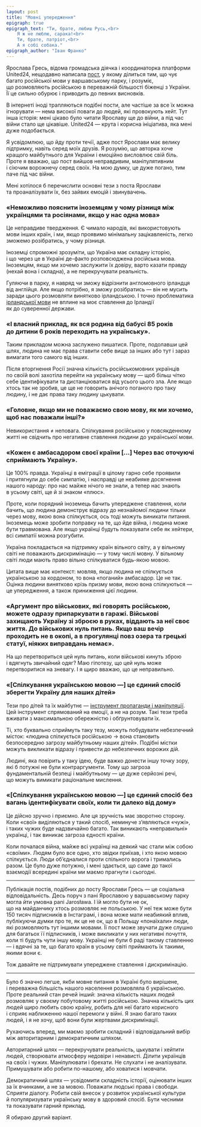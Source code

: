 ```yaml
---
layout: post
title: "Мовні упередження"
epigraph: true
epigraph_text: "Ти, брате, любиш Русь,<br>
    Я ж не люблю, сарака!<br>
    Ти, брате, патріот,<br>
    А я собі собака."
epigraph_author: "Іван Франко"
---
```


Ярослава Гресь, відома громадська діячка і координаторка платформи United24, нещодавно написала [пост](https://www.instagram.com/p/CxKpiyEs6U7/?img_index=1), у якому ділиться тим, що чує багато російської мови у варшавському парку, і розуміє, що розмовляють російською в переважній більшості біженці з України. Її це сильно обурює і приводить до певних висновків.

В інтернеті іноді трапляються подібні пости, але частіше за все їх можна ігнорувати — нема високої поваги до людей, які провокують хейт. Тут інша історія: мені цікаво було читати Ярославу ще до війни, а під час війни стало ще цікавіше. United24 — крута і корисна ініціатива, яка мені дуже подобається.

<!-- more -->

Я усвідомлюю, що йду проти течії, адже пост Ярослави має велику підтримку, навіть серед моїх друзів. Я розумію, що авторка хоче кращого майбутнього для України і емоційно висловлює свій біль. Проте я вважаю, що пост вийшов неправдивим, маніпулятивним і сіючим ворожнечу серед своїх. На мою думку, це дуже погано, тим паче під час війни.

Мені хотілося б перечислити основні тези з поста Ярослави та проаналізувати їх, без зайвих емоцій і звинувачень.

### «Неможливо пояснити іноземцям у чому різниця між українцями та росіянами, якщо у нас одна мова»

Це неправдиве твердження. Є чимало народів, які використовують мови інших країн, і ми, якщо проявимо мінімальну зацікавленість, легко зможемо розібратись, у чому різниця.

Іноземці спроможні зрозуміти, що Україна має складну історію, і що через це в Україні де-факто розповсюджена російська мова. Іноземцям, якщо ми хочемо заслужити їх довіру, варто казати правду (нехай вона і складна), а не перекручувати реальність.

Гуляючи в парку, я навряд чи зможу відрізнити англомовного ірландця від англійця. Але якщо потрібно, я зможу розібратись — він не мусить заради цього розмовляти винятково ірландською. І точно проблематика [ірландської мови](https://uk.wikipedia.org/wiki/Ірландська_мова) не вплине на моє ставлення до Ірландії як до суверенної держави.

### «І власний приклад, як вся родина від бабусі 85 років до дитини 6 років переходить на українську».

Таким прикладом можна заслужено пишатися. Проте, подолавши цей шлях, людина не має права ставити себе вище за інших або тут і зараз вимагати того самого від інших.

Після вторгнення Росії значна кількість російськомовних українців по своїй волі захотіла перейти на українську мову — щоб більш чітко себе ідентифікувати та дистанціюватися від усього цього зла. Але якщо хтось так не зробив, це ще не говорить анічого поганого про таку людину, і не дає права таку людину цькувати.

### «Головне, якщо ми не поважаємо свою мову, як ми хочемо, щоб нас поважали інші?»

Невикористання ≠ неповага. Спілкування російською у повсякденному житті не свідчить про негативне ставлення людини до української мови.

### «Кожен є амбасадором своєї країни [...] Через вас оточуючі сприймають Україну».

Це 100% правда. Українці в еміграції в цілому гарно себе проявили і притягнули до себе симпатію, і насправді це неабияке досягнення нашого народу: про нас майже нічого не знали, а тепер нас знають в усьому світі, ще й зі знаком «плюс».

Проте, коли порядний іноземець бачить упереджене ставлення, коли бачить, що людина демонструє відразу до незнайомої людини тільки через мову, якою вона спілкується, ось тоді можуть виникати питання. Іноземець може зробити поправку на те, що йде війна, і людина може бути травмована. Але якщо українці будуть показувати себе як хейтери, всі симпатії можна розгубити.

Україна покладається на підтримку країн вільного світу, а у вільному світі не поважають дискримінацію — у тому числі мовну. У вільному світі люди мають право вільно спілкуватися будь-якою мовою.

Цитата вище має контекст: мовляв, якщо людина не спілкується українською за кордоном, то вона «поганий» амбасадор. Це не так. Оцінка людини винятково крізь призму мови, якою вона спілкуються — це упередження, а також приниження цієї людини.

### «Аргумент про військових, які говорять російською, можете одразу припаркувати в гаражі. Військові захищають Україну зі зброєю в руках, віддають за неї своє життя. До військових нуль питань. Якщо ваш вечір проходить не в окопі, а в прогулянці повз озера та грецькі статуї, ніяких виправдань немає».

На що перетвориться цей нуль питань, коли військові кинуть зброю і вдягнуть звичайний одяг? Маю гіпотезу, що цей нуль може перетворитися на зневагу. І я щиро вважаю, що це неправильно.

### «[Спілкування українською мовою —] це єдиний спосіб зберегти Україну для наших дітей»

Тези про дітей та їх майбутнє — [інструмент пропаганди і маніпуляції](https://holodomormuseum.org.ua/propaganda/plakat-pro-ditej-koka-kolu-i-makdonaldz/). Цей інструмент спрямований на емоції, а не на розум. Такі тези треба вживати з максимальною обережністю і обґрунтовувати їх.

Ті, хто буквально сприймуть таку тезу, можуть побудувати небезпечний місток: «людина спілкується російською → вона становить безпосередню загрозу майбутньому наших дітей». Подібні містки можуть викликати відразу і привести до небезпечних ворожих дій.

Людині, яка повірить у таку ідею, буде важко донести іншу точку зору, які б потужні не були контраргументи. Тому що загроза фундаментальній безпеці і майбутньому — це дуже серйозні речі, що можуть вимикати раціональне мислення.

### «[Спілкування українською мовою —] це єдиний спосіб без вагань ідентифікувати своїх, коли ти далеко від дому»

Це дійсно зручно і приємно. Але ця зручність має зворотню сторону. Коли «свої» виділяються у такий спосіб, неминуче зʼявляються «чужі», і таких чужих буде надзвичайно багато. Так виникають «неправильні» українці, і так виникає загроза єдності країни.

Коли почалася війна, майже всі українці на деякий час стали між собою «своїми». Людям було все одно, хто звідки приїхав, і хто якою мовою спілкується. Люди обʼєдналися проти спільного ворога і тримались разом. Це було дуже потужно, і мені здається, що саме до такої взаємодії всередині країни ми маємо прагнути і сьогодні.

* * *

Публікація постів, подібних до посту Ярослави Гресь — це соціальна відповідальність. Десь поруч з пані Ярославою у варшавському парку могла йти умовна pani Jarosława. І їй могло бути не ок, що на майданчику хтось розмовляє не польською. У неї теж може бути 150 тисяч підписників в Інстаграмі, і вона може мати неабиякий вплив, публікуючи думки про те, як це не ок, що в Польщу «понаїхали» люди, які розмовляють тут іншими мовами. Її пост може звучати дуже слушно для багатьох її підписників, і може викликати у них негативні почуття, коли ті будуть чути іншу мову. Українці не були б раді такому ставленню — і вдячні за те, що багато країн в усьому світі приймають їх такими, якими вони є.

Тож давайте не підтримувати упереджене ставлення і дискримінацію.

* * *

Було б значно легше, якби мовне питання в Україні було вирішене, і переважна більшість нашого населення розмовляла б українською. Проте реальний стан речей інший: значна кількість наших людей розмовляє у своєму побутовому житті російською. Значна кількість цих людей щиро любить свою країну, робить для неї багато корисного і сприяє наближенню нашої перемоги у війні. Я знаю багато таких людей, і я не хочу, щоб вони були жертвами дискримінації.

Рухаючись вперед, ми маємо зробити складний і відповідальний вибір між авторитарним і демократичним шляхом.

Авторитарний шлях — перекручувати реальність, цькувати і хейтити людей, створювати атмосферу недовіри і ненависті. Ділити українців на своїх і чужих. Маніпулювати і брехати. Не слухати і не аналізувати. Примушувати або робити по-нашому, або ховатися і мовчати.

Демократичний шлях — усвідомити складність історії, оцінювати інших за їх вчинками, а не за мовою. Поважати людські права і свободи. Сприяти діалогу. Робити свій внесок у розвиток української культури й популяризувати українську мову в здоровий спосіб. Бути чесними та показувати гарний приклад.

Я обираю другий варіант.
